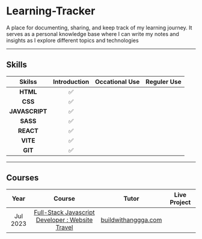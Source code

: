 # Learning-Tracker

A place for documenting, sharing, and keep track of my learning journey. It serves as a personal knowledge base where I can write my notes and insights as I explore different topics and technologies

---

## Skills

|     Skilss     | Introduction | Occational Use | Reguler Use |
| :------------: | :----------: | :------------: | :---------: |
|    **HTML**    |      ✅      |
|    **CSS**     |      ✅      |
| **JAVASCRIPT** |      ✅      |
|    **SASS**    |      ✅      |
|   **REACT**    |      ✅      |
|    **VITE**    |      ✅      |
|    **GIT**     |      ✅      |

---

## Courses

|   Year   |                       Course                       |         Tutor         | Live Project |
| :------: | :------------------------------------------------: | :-------------------: | :----------: |
| Jul 2023 | [Full-Stack Javascript Developer : Website Travel] | [buildwithanggga.com] |

[//]: # "Reference links to courses"
[Full-Stack Javascript Developer : Website Travel]: https://buildwithangga.com/kelas/full-stack-javascript-developer-website-travel
[//]: # "Reference links to courses tutor"
[buildwithanggga.com]: https://buildwithangga.com/
